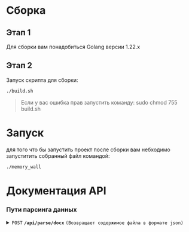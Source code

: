 # Cборка
## Этап 1
Для сборки вам понадобиться Golang версии 1.22.х

## Этап 2
Запуск скрипта для сборки:
```sh
./build.sh
```

> Если у вас ошибка прав запустить команду: sudo chmod 755 build.sh

# Запуск
для того что бы запустить проект после сборки вам небходимо запуститить собранный файл командой:
```sh
./memory_wall
```

# Документация API
### Пути парсинга данных
<details>
<summary><code>POST</code> <code><b>/api/parse/docx</b></code> <code>(Возвращает содержимое файла в формате json)</code></summary>

#### Параметры
>| Name | Type   | Data type |Description|
>|------|--------| ----------|-----------|
>|files |required| array     |N/A        |

#### Ответ
>|Code| Content-Type   | response |
>|----|----------------|----------|
>|200 |application/json|```json```|

##### Структура ответа JSON
```json
{
    "data":[
        {
            "filename": string,
            "human_info": {
                "name": string,
                 "first_name": string,
                "last_name": string,
                "middle_name": string,
                "description": string,
                "birthday": date|string,
                "deathday": date|string,
                "place_of_birth": string,
                "date_and_place_of_conscription": string,
                "military_rank_and_position": string,
                "awards": []string,
                "images": []byte
            }
        }
    ]
}
```
</details>

